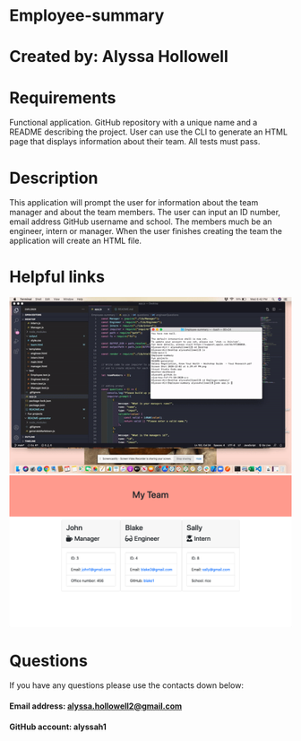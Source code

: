 # Employee-summary

# Created by: Alyssa Hollowell

# Requirements 
Functional application.
GitHub repository with a unique name and a README describing the project.
User can use the CLI to generate an HTML page that displays information about their team.
All tests must pass.

# Description
This application will prompt the user for information about the team manager and about the team members. The user can input an ID number, email address GitHub username and school. The members much be an engineer, intern or manager. When the user finishes creating the team the application will create an HTML file. 

# Helpful links
![link](./video.gif)
![screenshot](./image/screenshot.png)

# Questions
If you have any questions please use the contacts down below:

#### Email address: alyssa.hollowell2@gmail.com
#### GitHub account: alyssah1



